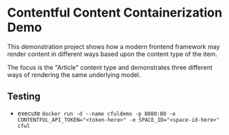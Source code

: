 # Contentful Content Containerization Demo
This demonstration project shows how a modern frontend framework may render content in different ways based upon the content type of the item.

The focus is the "Article" content type and demonstrates three different ways of rendering the same underlying model.

## Testing
- execute `docker run -d --name cfuldemo -p 8080:80 -e CONTENTFUL_API_TOKEN="<token-here>" -e SPACE_ID="<space-id-here>" cful`
